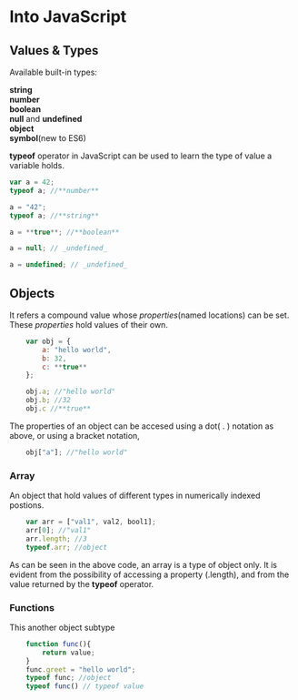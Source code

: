 # Into JavaScript

## Values & Types

Available built-in types:  

**string**  
**number**  
**boolean**  
**null** and **undefined**  
**object**  
**symbol**(new to ES6)  

**typeof** operator in JavaScript can be used to learn the type of value a variable holds.  
  
```javascript
var a = 42;
typeof a; //**number**

a = "42";
typeof a; //**string**

a = **true**; //**boolean**

a = null; // _undefined_

a = undefined; // _undefined_
```  
## Objects  

It refers a compound value whose _properties_(named locations) can be set. These _properties_ hold values of their own.  
  
```javascript
	var obj = {
		a: "hello world",
		b: 32,
		c: **true**
	};

	obj.a; //"hello world"
	obj.b; //32
	obj.c //**true**
```  
The properties of an object can be accesed using a dot( . ) notation as above, or using a bracket notation,  

```javascript
	obj["a"]; //"hello world"
```  

### Array  

An object that hold values of different types in numerically indexed postions.  

```javascript
	var arr = ["val1", val2, bool1];
	arr[0]; //"val1"
	arr.length; //3
	typeof.arr; //object
```  

As can be seen in the above code, an array is a type of object only. It is evident from the possibility of accessing a property (.length), and from
the value returned by the **typeof** operator.  

### Functions  

This another object subtype  

```javascript
	function func(){
		return value;
	}
	func.greet = "hello world";
	typeof func; //object
	typeof func() // typeof value
```  

